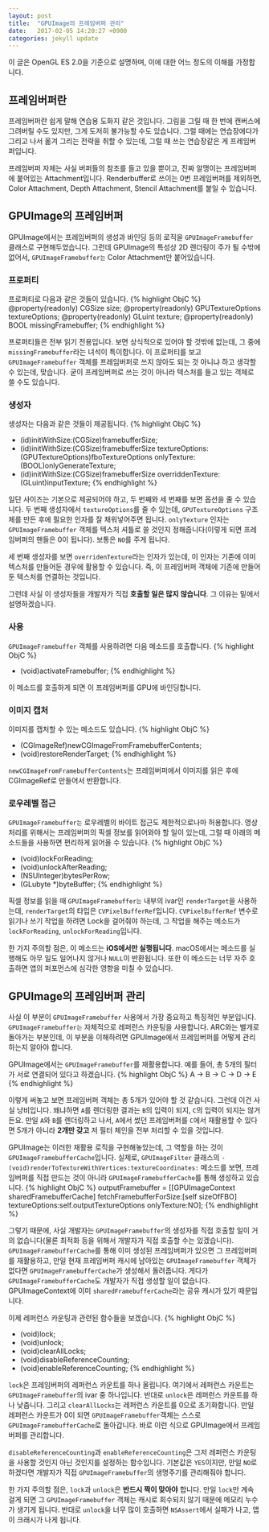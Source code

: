 ```yaml
---
layout: post
title:  "GPUImage의 프레임버퍼 관리"
date:   2017-02-05 14:20:27 +0900
categories: jekyll update
---
```


이 글은 OpenGL ES 2.0을 기준으로 설명하며, 이에 대한 어느 정도의 이해를 가정합니다.

## 프레임버퍼란
프레임버퍼란 쉽게 말해 연습용 도화지 같은 것입니다. 그림을 그릴 때 한 번에 캔버스에 그려버릴 수도 있지만, 그게 도저히 불가능할 수도 있습니다. 그럴 때에는 연습장에다가 그리고 나서 옮겨 그리는 전략을 취할 수 있는데, 그럴 때 쓰는 연습장같은 게 프레임버퍼입니다.

프레임버퍼 자체는 사실 버퍼들의 참조를 들고 있을 뿐이고, 진짜 알맹이는 프레임버퍼에 붙어있는 Attachment입니다. Renderbuffer로 쓰이는 0번 프레임버퍼를 제외하면, Color Attachment, Depth Attachment, Stencil Attachment를 붙일 수 있습니다.

## GPUImage의 프레임버퍼
GPUImage에서는 프레임버퍼의 생성과 바인딩 등의 로직을 ```GPUImageFramebuffer``` 클래스로 구현해두었습니다. 그런데 GPUImage의 특성상 2D 렌더링이 주가 될 수밖에 없어서, ```GPUImageFramebuffer는``` Color Attachment만 붙어있습니다.

### 프로퍼티
프로퍼티로 다음과 같은 것들이 있습니다.
{% highlight ObjC %}
@property(readonly) CGSize size;
@property(readonly) GPUTextureOptions textureOptions;
@property(readonly) GLuint texture;
@property(readonly) BOOL missingFramebuffer;
{% endhighlight %}

프로퍼티들은 전부 읽기 전용입니다. 보면 상식적으로 있어야 할 것밖에 없는데, 그 중에 ```missingFramebuffer```라는 녀석이 특이합니다. 이 프로퍼티를 보고 ```GPUImageFramebuffer``` 객체를 프레임버퍼로 쓰지 않아도 되는 것 아니냐 하고 생각할 수 있는데, 맞습니다. 굳이 프레임버퍼로 쓰는 것이 아니라 텍스처를 들고 있는 객체로 쓸 수도 있습니다.

### 생성자
생성자는 다음과 같은 것들이 제공됩니다.
{% highlight ObjC %}
- (id)initWithSize:(CGSize)framebufferSize;
- (id)initWithSize:(CGSize)framebufferSize textureOptions:(GPUTextureOptions)fboTextureOptions onlyTexture:(BOOL)onlyGenerateTexture;
- (id)initWithSize:(CGSize)framebufferSize overriddenTexture:(GLuint)inputTexture;
{% endhighlight %}

일단 사이즈는 기본으로 제공되어야 하고, 두 번째와 세 번째를 보면 옵션을 줄 수 있습니다. 두 번째 생성자에서 ```textureOptions```를 줄 수 있는데, ```GPUTextureOptions``` 구조체를 만든 후에 필요한 인자를 잘 채워넣어주면 됩니다. ```onlyTexture``` 인자는 ```GPUImageFramebuffer``` 객체를 텍스처 셔틀로 쓸 것인지 정해줍니다(이렇게 되면 프레임버퍼의 핸들은 0이 됩니다). 보통은 ```NO```를 주게 됩니다.

세 번째 생성자를 보면 ```overridenTexture```라는 인자가 있는데, 이 인자는 기존에 이미 텍스처를 만들어둔 경우에 활용할 수 있습니다. 즉, 이 프레임버퍼 객체에 기존에 만들어둔 텍스처를 연결하는 것입니다.

그런데 사실 이 생성자들을 개발자가 직접 **호출할 일은 많지 않습니다**. 그 이유는 밑에서 설명하겠습니다.

### 사용
```GPUImageFramebuffer``` 객체를 사용하려면 다음 메소드를 호출합니다.
{% highlight ObjC %}
- (void)activateFramebuffer;
{% endhighlight %}

이 메소드를 호출하게 되면 이 프레임버퍼를 GPU에 바인딩합니다.

### 이미지 캡처
이미지를 캡처할 수 있는 메소드도 있습니다.
{% highlight ObjC %}
- (CGImageRef)newCGImageFromFramebufferContents;
- (void)restoreRenderTarget;
{% endhighlight %}

```newCGImageFromFramebufferContents```는 프레임버퍼에서 이미지를 읽은 후에 CGImageRef로 만들어서 반환합니다. 

### 로우레벨 접근
```GPUImageFramebuffer는``` 로우레벨의 바이트 접근도 제한적으로나마 허용합니다. 영상 처리를 위해서는 프레임버퍼의 픽셀 정보를 읽어와야 할 일이 있는데, 그럴 때 아래의 메소드들을 사용하면 편리하게 읽어올 수 있습니다.
{% highlight ObjC %}
- (void)lockForReading;
- (void)unlockAfterReading;
- (NSUInteger)bytesPerRow;
- (GLubyte *)byteBuffer;
{% endhighlight %}

픽셀 정보를 읽을 때 ```GPUImageFramebuffer는``` 내부의 ivar인 ```renderTarget```을 사용하는데, ```renderTarget```의 타입은 ```CVPixelBufferRef```입니다. ```CVPixelBufferRef``` 변수로 읽기나 쓰기 작업을 하려면 Lock을 걸어줘야 하는데, 그 작업을 해주는 메소드가 ```lockForReading```, ```unlockForReading```입니다.

한 가지 주의할 점은, 이 메소드는 **iOS에서만 실행됩니다**. macOS에서는 메소드를 실행해도 아무 일도 일어나지 않거나 ```NULL```이 반환됩니다. 또한 이 메소드는 너무 자주 호출하면 앱의 퍼포먼스에 심각한 영향을 미칠 수 있습니다.


## GPUImage의 프레임버퍼 관리
사실 이 부분이 ```GPUImageFramebuffer``` 사용에서 가장 중요하고 특징적인 부분입니다. ```GPUImageFramebuffer는``` 자체적으로 레퍼런스 카운팅을 사용합니다. ARC와는 별개로 돌아가는 부분인데, 이 부분을 이해하려면 GPUImage에서 프레임버퍼를 어떻게 관리하는지 알아야 합니다.

GPUImage에서는 ```GPUImageFramebuffer```를 재활용합니다. 예를 들어, 총 5개의 필터가 서로 연결되어 있다고 하겠습니다.
{% highlight ObjC %}
A -> B -> C -> D -> E
{% endhighlight %}

이렇게 써놓고 보면 프레임버퍼 객체는 총 5개가 있어야 할 것 같습니다. 그런데 이건 사실 낭비입니다. 왜냐하면 ```A```를 렌더링한 결과는 ```B```의 입력이 되지, ```C```의 입력이 되지는 않거든요. 만일 ```A```와 ```B```를 렌더링하고 나서, ```A```에서 썼던 프레임버퍼를 ```C```에서 재활용할 수 있다면 5개가 아니라 **2개만 갖고** 저 필터 체인을 전부 처리할 수 있을 것입니다.

GPUImage는 이러한 재활용 로직을 구현해놓았는데, 그 역할을 하는 것이 ```GPUImageFramebufferCache```입니다. 실제로, ```GPUImageFilter``` 클래스의 ```-(void)renderToTextureWithVertices:textureCoordinates:``` 메소드를 보면, 프레임버퍼를 직접 만드는 것이 아니라 ```GPUImageFramebufferCache```를 통해 생성하고 있습니다.
{% highlight ObjC %}
outputFramebuffer = [[GPUImageContext sharedFramebufferCache] fetchFramebufferForSize:[self sizeOfFBO] textureOptions:self.outputTextureOptions onlyTexture:NO];
{% endhighlight %}

그렇기 때문에, 사실 개발자는 ```GPUImageFramebuffer```의 생성자를 직접 호출할 일이 거의 없습니다(물론 최적화 등을 위해서 개발자가 직접 호출할 수는 있겠습니다). ```GPUImageFramebufferCache```를 통해 이미 생성된 프레임버퍼가 있으면 그 프레임버퍼를 재활용하고, 만일 현재 프레임버퍼 캐시에 남아있는 ```GPUImageFramebuffer``` 객체가 없다면 ```GPUImageFramebufferCache```가 생성해서 돌려줍니다. 게다가 ```GPUImageFramebufferCache```도 개발자가 직접 생성할 일이 없습니다. GPUImageContext에 이미 ```sharedFramebufferCache```라는 공유 캐시가 있기 때문입니다.

이제 레퍼런스 카운팅과 관련된 함수들을 보겠습니다.
{% highlight ObjC %}
- (void)lock;
- (void)unlock;
- (void)clearAllLocks;
- (void)disableReferenceCounting;
- (void)enableReferenceCounting;
{% endhighlight %}

```lock```은 프레임버퍼의 레퍼런스 카운트를 하나 올립니다. 여기에서 레퍼런스 카운트는 ```GPUImageFramebuffer```의 ivar 중 하나입니다. 반대로 ```unlock```은 레퍼런스 카운트를 하나 낮춥니다. 그리고 ```clearAllLocks```는 레퍼런스 카운트를 0으로 초기화합니다. 만일 레퍼런스 카운트가 0이 되면 ```GPUImageFramebuffer```객체는 스스로 ```GPUImageFramebufferCache```로 돌아갑니다. 바로 이런 식으로 GPUImage에서 프레임버퍼를 관리합니다.

```disableReferenceCounting```과 ```enableReferenceCounting```은 그저 레퍼런스 카운팅을 사용할 것인지 아닌 것인지를 설정하는 함수입니다. 기본값은 ```YES```이지만, 만일 ```NO```로 하겠다면 개발자가 직접 ```GPUImageFramebuffer```의 생명주기를 관리해줘야 합니다.

한 가지 주의할 점은, ```lock```과 ```unlock```은 **반드시 짝이 맞아야** 합니다. 만일 ```lock```만 계속 걸게 되면 그 ```GPUImageFramebuffer``` 객체는 캐시로 회수되지 않기 때문에 메모리 누수가 생기게 됩니다. 반대로 ```unlock```을 너무 많이 호출하면 ```NSAssert```에서 실패가 나고, 앱이 크래시가 나게 됩니다.
